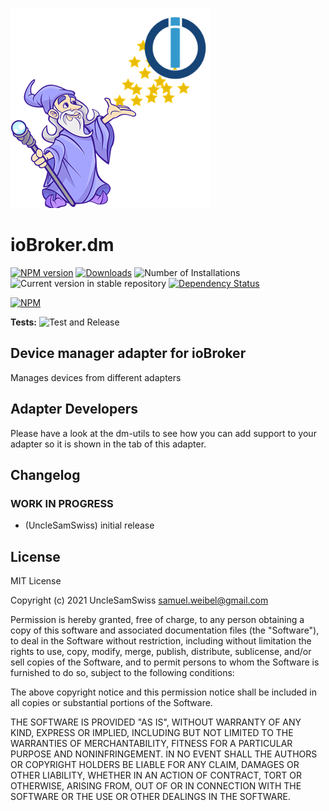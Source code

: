 ![Logo](admin/dm.png)

# ioBroker.dm

[![NPM version](https://img.shields.io/npm/v/iobroker.dm.svg)](https://www.npmjs.com/package/iobroker.dm)
[![Downloads](https://img.shields.io/npm/dm/iobroker.dm.svg)](https://www.npmjs.com/package/iobroker.dm)
![Number of Installations](https://iobroker.live/badges/dm-installed.svg)
![Current version in stable repository](https://iobroker.live/badges/dm-stable.svg)
[![Dependency Status](https://img.shields.io/david/UncleSamSwiss/iobroker.dm.svg)](https://david-dm.org/UncleSamSwiss/iobroker.dm)

[![NPM](https://nodei.co/npm/iobroker.dm.png?downloads=true)](https://nodei.co/npm/iobroker.dm/)

**Tests:** ![Test and Release](https://github.com/UncleSamSwiss/ioBroker.dm/workflows/Test%20and%20Release/badge.svg)

## Device manager adapter for ioBroker

Manages devices from different adapters

## Adapter Developers

Please have a look at the dm-utils to see how you can add support to your adapter so it is shown in the tab of this adapter.

## Changelog

<!--
	Placeholder for the next version (at the beginning of the line):
	### **WORK IN PROGRESS**
-->

### **WORK IN PROGRESS**

-   (UncleSamSwiss) initial release

## License

MIT License

Copyright (c) 2021 UncleSamSwiss <samuel.weibel@gmail.com>

Permission is hereby granted, free of charge, to any person obtaining a copy
of this software and associated documentation files (the "Software"), to deal
in the Software without restriction, including without limitation the rights
to use, copy, modify, merge, publish, distribute, sublicense, and/or sell
copies of the Software, and to permit persons to whom the Software is
furnished to do so, subject to the following conditions:

The above copyright notice and this permission notice shall be included in all
copies or substantial portions of the Software.

THE SOFTWARE IS PROVIDED "AS IS", WITHOUT WARRANTY OF ANY KIND, EXPRESS OR
IMPLIED, INCLUDING BUT NOT LIMITED TO THE WARRANTIES OF MERCHANTABILITY,
FITNESS FOR A PARTICULAR PURPOSE AND NONINFRINGEMENT. IN NO EVENT SHALL THE
AUTHORS OR COPYRIGHT HOLDERS BE LIABLE FOR ANY CLAIM, DAMAGES OR OTHER
LIABILITY, WHETHER IN AN ACTION OF CONTRACT, TORT OR OTHERWISE, ARISING FROM,
OUT OF OR IN CONNECTION WITH THE SOFTWARE OR THE USE OR OTHER DEALINGS IN THE
SOFTWARE.
